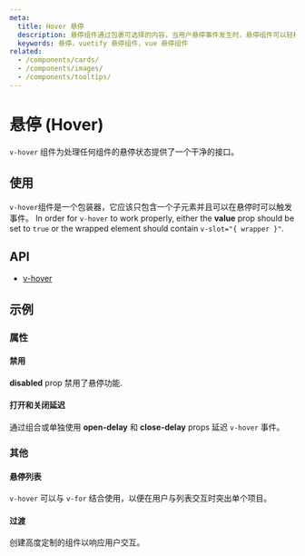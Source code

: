 ```yaml
---
meta:
  title: Hover 悬停
  description: 悬停组件通过包裹可选择的内容，当用户悬停事件发生时，悬停组件可以轻松响应。
  keywords: 悬停，vuetify 悬停组件，vue 悬停组件
related:
  - /components/cards/
  - /components/images/
  - /components/tooltips/
---
```


# 悬停 (Hover)

`v-hover` 组件为处理任何组件的悬停状态提供了一个干净的接口。

<entry-ad />

## 使用

`v-hover`组件是一个包装器，它应该只包含一个子元素并且可以在悬停时可以触发事件。 In order for `v-hover` to work properly, either the **value** prop should be set to `true` or the wrapped element should contain `v-slot="{ wrapper }"`.

<usage name="v-hover" />

## API

- [v-hover](/api/v-hover)

<inline-api page="components/hover" />

## 示例

### 属性

#### 禁用

**disabled** prop 禁用了悬停功能.

<example file="v-hover/prop-disabled" />

#### 打开和关闭延迟

通过组合或单独使用 **open-delay** 和 **close-delay** props 延迟 `v-hover` 事件。

<example file="v-hover/prop-open-and-close-delay" />

### 其他

#### 悬停列表

`v-hover` 可以与 `v-for` 结合使用，以便在用户与列表交互时突出单个项目。

<example file="v-hover/misc-hover-list" />

#### 过渡

创建高度定制的组件以响应用户交互。

<example file="v-hover/misc-transition" />

<backmatter />
